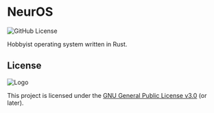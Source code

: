 <!--
  NeurOS - Hobbyist operating system written in Rust.
  Copyright (C) 2023 Theomund

  This program is free software: you can redistribute it and/or modify
  it under the terms of the GNU General Public License as published by
  the Free Software Foundation, either version 3 of the License, or
  (at your option) any later version.

  This program is distributed in the hope that it will be useful,
  but WITHOUT ANY WARRANTY; without even the implied warranty of
  MERCHANTABILITY or FITNESS FOR A PARTICULAR PURPOSE. See the
  GNU General Public License for more details.

  You should have received a copy of the GNU General Public License
  along with this program. If not, see <https://www.gnu.org/licenses/>.
-->

# NeurOS

![GitHub License](https://img.shields.io/github/license/Theomund/NeurOS)

Hobbyist operating system written in Rust.

## License

![Logo](https://www.gnu.org/graphics/gplv3-with-text-136x68.png)

This project is licensed under the [GNU General Public License v3.0](COPYING) (or later).
